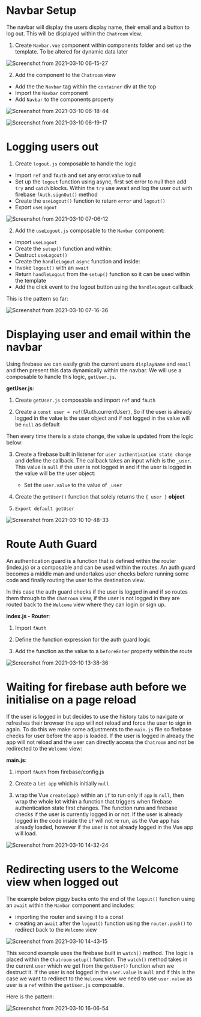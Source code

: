 # Navbar Setup

The navbar will display the users display name, their email and a button to log out. This will be displayed within the `Chatroom` view.

1. Create `Navbar.vue` component within components folder and set up the template. To be altered for dynamic data later

![Screenshot from 2021-03-10 06-15-27](https://user-images.githubusercontent.com/73107656/110584998-08d9b780-8168-11eb-973e-c02e887de996.png)

2. Add the component to the `Chatroom` view

- Add the the `Navbar` tag within the `container` div at the top
- Import the `Navbar` component
- Add `Navbar` to the components property

![Screenshot from 2021-03-10 06-18-44](https://user-images.githubusercontent.com/73107656/110585267-7ab20100-8168-11eb-8f27-bd9d0a7c85ec.png)

![Screenshot from 2021-03-10 06-19-17](https://user-images.githubusercontent.com/73107656/110585344-90272b00-8168-11eb-9ffb-942161d25cde.png)


# Logging users out

1. Create `logout.js` composable to handle the logic

- Import `ref` and `fAuth` and set any error.value to null
- Set up the `logout` function using async, first set error to null then add `try` and `catch` blocks. Within the `try` use await and log the user out with firebase `fAuth.signOut()` method
- Create the `useLogout()` function to return `error` and `logout()` 
- Export `useLogout`

![Screenshot from 2021-03-10 07-06-12](https://user-images.githubusercontent.com/73107656/110590005-1ba3ba80-816f-11eb-91d1-534345bbc4a1.png)

2. Add the `useLogout.js` composable to the `Navbar` component:

- Import `useLogout`
- Create the `setup()` function and within:
- Destruct `useLogout()` 
- Create the `handleLogout` `async` function and inside:
- Invoke `logout()` with an `await`
- Return `handleLogout` from the `setup()` function so it can be used within the template
- Add the click event to the logout button using the `handleLogout` callback

This is the pattern so far:

![Screenshot from 2021-03-10 07-16-36](https://user-images.githubusercontent.com/73107656/110591113-90c3bf80-8170-11eb-9d26-88978d62cc9e.png)


# Displaying user and email within the navbar

Using firebase we can easily grab the current users `displayName` and `email` and then present this data dynamically within the navbar.  We will use a composable to handle this logic, `getUser.js`. 

**getUser.js**:

1. Create `getUser.js` composable and import `ref` and `fAuth`

2. Create a `const user = ref(`fAuth.currentUser`)`, So if the user is already logged in the value is the user object and if not logged in the value will be `null` as default

Then every time there is a state change, the value is updated from the logic below:

3. Create a firebase built in listener for `user authentication state change` and define the callback.  The callback takes an input which is the `_user`.  This value is `null` if the user is not logged in and if the user is logged in the value will be the user object:

    - Set the `user.value` to the value of `_user`

4. Create the `getUser()` function that solely returns the `{ user }` **object**

5. `Export default getUser`

![Screenshot from 2021-03-10 10-48-33](https://user-images.githubusercontent.com/73107656/110617976-2e79b780-818e-11eb-98e7-93ffb91cb586.png)


# Route Auth Guard

An authentication guard is a function that is defined within the router (index.js) or a composable and can be used within the routes. An auth guard becomes a middle man and undertakes user checks before running some code and finally routing the user to the destination view.

In this case the auth guard checks if the user is logged in and if so routes them through to the `Chatroom` view, if the user is not logged in they are routed back to the `Welcome` view where they can login or sign up.

**index.js - Router**:

1. Import `fAuth`

2. Define the function expression for the auth guard logic

3. Add the function as the value to a `beforeEnter` property within the route

![Screenshot from 2021-03-10 13-38-36](https://user-images.githubusercontent.com/73107656/110638065-039b5d80-81a6-11eb-8bda-07fd132fdc67.png)


# Waiting for firebase auth before we initialise on a page reload

If the user is logged in but decides to use the history tabs to navigate or refreshes their browser the app will not reload and force the user to sign in again. To do this we make some adjustments to the `main.js` file so firebase checks for user before the app is loaded.  If the user is logged in already the app will not reload and the user can directly access the `Chatroom` and not be redirected to the `Welcome` view: 

**main.js**:

1. import `fAuth` from firebase/config.js

2. Create a `let app` which is initially `null`

3. wrap the Vue `create(app)` within an `if` to run only if `app` is `null`, then wrap the whole lot within a function that triggers when firebase authentication state first changes.  The function runs and firebase checks if the user is currently logged in or not.  If the user is already logged in the code inside the `if` will not re run, as the Vue app has already loaded, however if the user is not already logged in the Vue app will load.

![Screenshot from 2021-03-10 14-32-24](https://user-images.githubusercontent.com/73107656/110644886-71975300-81ad-11eb-9019-375b5aff7b89.png)


# Redirecting users to the Welcome view when logged out

The example below piggy backs onto the end of the `logout()` function using an `await` within the `Navbar` component and includes:

- importing the router and saving it to a const
- creating an `await` after the `logout()` function using the `router.push()` to redirect back to the `Welcome` view

![Screenshot from 2021-03-10 14-43-15](https://user-images.githubusercontent.com/73107656/110646614-f6cf3780-81ae-11eb-86bb-31a32361ddff.png)
 
This second example uses the firebase built in `watch()` method.  The logic is placed within the `Chatroom` `setup()` function.  The `watch()` method takes in the current `user` which we get from the `getUser()` function when we destruct it.  If the user is not logged in the `user.value` is `null` and if this is the case we want to redirect to the `Welcome` view.  we need to use `user.value` as user is a `ref` within the `getUser.js` composable.

Here is the pattern:

![Screenshot from 2021-03-10 16-06-54](https://user-images.githubusercontent.com/73107656/110659621-a52caa00-81ba-11eb-8e32-8db26bf1358d.png)


 


